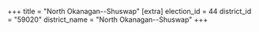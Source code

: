 +++
title = "North Okanagan--Shuswap"
[extra]
election_id = 44
district_id = "59020"
district_name = "North Okanagan--Shuswap"
+++
